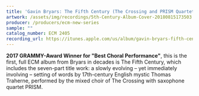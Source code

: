 ```yaml
---
title: 'Gavin Bryars: The Fifth Century (The Crossing and PRISM Quartet)'
artwork: /assets/img/recordings/5th-Century-Album-Cover-20180815173503.jpg
producer: /producers/ecm-new-series
sample: ""
catalog_number: ECM 2405
recording_url: https://itunes.apple.com/us/album/gavin-bryars-fifth-century/id1165645127
---
```

**2017 GRAMMY-Award Winner for "Best Choral Performance"**, this is the first, full ECM album from Bryars in decades is The Fifth Century, which includes the seven-part title work: a slowly evolving – yet immediately involving – setting of words by 17th-century English mystic Thomas Traherne, performed by the mixed choir of The Crossing with saxophone quartet PRISM. 